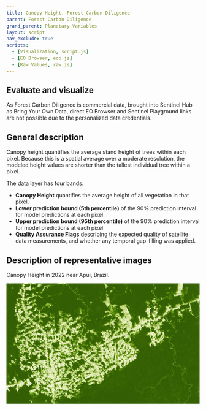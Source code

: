 ```yaml
---
title: Canopy Height, Forest Carbon Diligence
parent: Forest Carbon Diligence
grand_parent: Planetary Variables
layout: script
nav_exclude: true
scripts:
  - [Visualization, script.js]
  - [EO Browser, eob.js]
  - [Raw Values, raw.js]
---
```


## Evaluate and visualize

As Forest Carbon Diligence is commercial data, brought into Sentinel Hub as Bring Your Own Data, direct EO Browser and Sentinel Playground links are not possible due to the personalized data credentials.

## General description

Canopy height quantifies the average stand height of trees within each pixel. Because this is a spatial average
over a moderate resolution, the modeled height values are shorter than the tallest individual tree within a pixel.

The data layer has four bands:

- **Canopy Height** quantifies the average height of all vegetation in that pixel.
- **Lower prediction bound (5th percentile)** of the 90% prediction interval for model predictions at each pixel.
- **Upper prediction bound (95th percentile)** of the 90% prediction interval for model predictions at each pixel.
- **Quality Assurance Flags** describing the expected quality of satellite data measurements, and
  whether any temporal gap-filling was applied.

## Description of representative images

Canopy Height in 2022 near Apui, Brazil.

![Canopy Height Example](fig/canopyheight.jpg)
